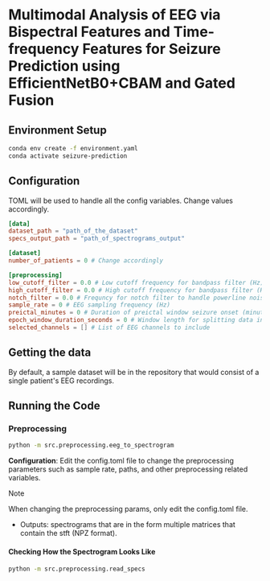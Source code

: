 # Multimodal Analysis of EEG via Bispectral Features and Time-frequency Features for Seizure Prediction using EfficientNetB0+CBAM and Gated Fusion

## Environment Setup

```zsh
conda env create -f environment.yaml
conda activate seizure-prediction
```

## Configuration

TOML will be used to handle all the config variables. Change values accordingly.

```toml
[data]
dataset_path = "path_of_the_dataset"
specs_output_path = "path_of_spectrograms_output"

[dataset]
number_of_patients = 0 # Change accordingly

[preprocessing]
low_cutoff_filter = 0.0 # Low cutoff frequency for bandpass filter (Hz)
high_cutoff_filter = 0.0 # High cutoff frequency for bandpass filter (Hz)
notch_filter = 0.0 # Frequncy for notch filter to handle powerline noise (Hz)
sample_rate = 0 # EEG sampling frequency (Hz)
preictal_minutes = 0 # Duration of preictal window seizure onset (minutes)
epoch_window_duration_seconds = 0 # Window length for splitting data into epochs (seconds)
selected_channels = [] # List of EEG channels to include
```

## Getting the data

By default, a sample dataset will be in the repository that would consist of a single patient's EEG recordings.

## Running the Code

### Preprocessing

```zsh
python -m src.preprocessing.eeg_to_spectrogram
```

**Configuration**: Edit the config.toml file to change the preprocessing parameters such as sample rate, paths, and other preprocessing related variables.

> [!NOTE]
> When changing the preprocessing params, only edit the config.toml file.

- Outputs: spectrograms that are in the form multiple matrices that contain the stft (NPZ format).

#### Checking How the Spectrogram Looks Like

```zsh
python -m src.preprocessing.read_specs
```
